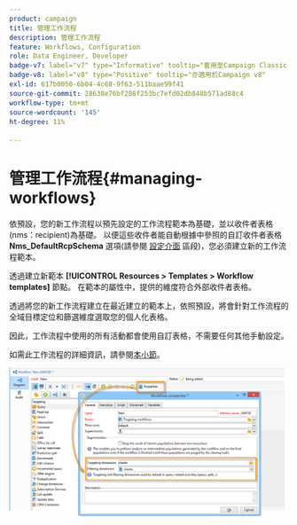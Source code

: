 ```yaml
---
product: campaign
title: 管理工作流程
description: 管理工作流程
feature: Workflows, Configuration
role: Data Engineer, Developer
badge-v7: label="v7" type="Informative" tooltip="套用至Campaign Classic v7"
badge-v8: label="v8" type="Positive" tooltip="亦適用於Campaign v8"
exl-id: 617b0050-6b04-4c68-9f63-511baae99f41
source-git-commit: 28638e76bf286f253bc7efd02db848b571ad88c4
workflow-type: tm+mt
source-wordcount: '145'
ht-degree: 11%

---
```


# 管理工作流程{#managing-workflows}



依預設，您的新工作流程以預先設定的工作流程範本為基礎，並以收件者表格(nms：recipient)為基礎。 以便這些收件者能自動根據中參照的自訂收件者表格 **Nms_DefaultRcpSchema** 選項(請參閱 [設定介面](../../configuration/using/configuring-the-interface.md) 區段)，您必須建立新的工作流程範本。

透過建立新範本 **[!UICONTROL Resources > Templates > Workflow templates]** 節點。 在範本的屬性中，提供的維度符合外部收件者表格。

透過將您的新工作流程建立在最近建立的範本上，依照預設，將會針對工作流程的全域目標定位和篩選維度選取您的個人化表格。

因此，工作流程中使用的所有活動都會使用自訂表格，不需要任何其他手動設定。

如需此工作流程的詳細資訊，請參閱[本小節](../../workflow/using/about-workflows.md)。

![](assets/cfg_external_table_workflow.png)
